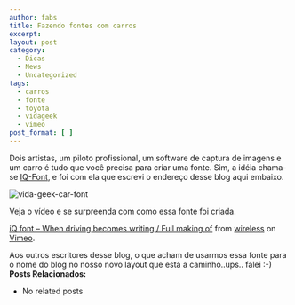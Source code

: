 ```yaml
---
author: fabs
title: Fazendo fontes com carros
excerpt:
layout: post
category:
  - Dicas
  - News
  - Uncategorized
tags:
  - carros
  - fonte
  - toyota
  - vidageek
  - vimeo
post_format: [ ]
---
```

Dois artistas, um piloto profissional, um software de captura de imagens e um carro é tudo que você precisa para criar uma fonte. Sim, a idéia chama-se [IQ-Font][1], e foi com ela que escrevi o endereço desse blog aqui embaixo.

![vida-geek-car-font][2]

Veja o vídeo e se surpreenda com como essa fonte foi criada.



[iQ font – When driving becomes writing / Full making of][3] from [wireless][4] on [Vimeo][5].

Aos outros escritores desse blog, o que acham de usarmos essa fonte para o nome do blog no nosso novo layout que está a caminho..ups.. falei :-) 
**Posts Relacionados:** 
*   No related posts












 [1]: http://nl.toyota.be/iqfont
 [2]: http://vidageek.net/wp-content/uploads/2009/07/picture-7.png "vida-geek-car-font"
 [3]: http://vimeo.com/5233789
 [4]: http://vimeo.com/wireless
 [5]: http://vimeo.com





